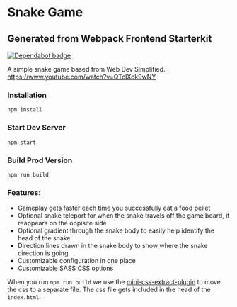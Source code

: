 # Snake Game

## Generated from Webpack Frontend Starterkit

[![Dependabot badge](https://flat.badgen.net/dependabot/wbkd/webpack-starter?icon=dependabot)](https://dependabot.com/)

A simple snake game based from Web Dev Simplified.
https://www.youtube.com/watch?v=QTcIXok9wNY

### Installation

```
npm install
```

### Start Dev Server

```
npm start
```

### Build Prod Version

```
npm run build
```

### Features:

-   Gameplay gets faster each time you successfully eat a food pellet
-   Optional snake teleport for when the snake travels off the game board, it reappears on the oppisite side
-   Optional gradient through the snake body to easily help identify the head of the snake
-   Direction lines drawn in the snake body to show where the snake direction is going
-   Customizable configuration in one place
-   Customizable SASS CSS options

When you run `npm run build` we use the [mini-css-extract-plugin](https://github.com/webpack-contrib/mini-css-extract-plugin) to move the css to a separate file. The css file gets included in the head of the `index.html`.
